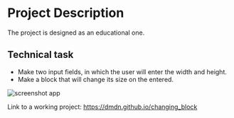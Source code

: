 # Project Description
The project is designed as an educational one.

## Technical task
+ Make two input fields, in which the user will enter the width and height.
+ Make a block that will change its size on the entered.

![screenshot app](https://cloud.githubusercontent.com/assets/19373990/25545727/ca423e28-2c68-11e7-8bb6-96c536a45275.png)

Link to a working project: https://dmdn.github.io/changing_block
